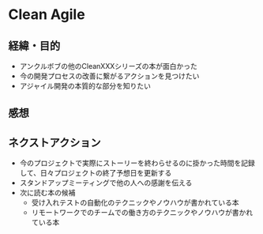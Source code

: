 # Clean Agile

## 経緯・目的

- アンクルボブの他のCleanXXXシリーズの本が面白かった
- 今の開発プロセスの改善に繋がるアクションを見つけたい
- アジャイル開発の本質的な部分を知りたい

## 感想

## ネクストアクション

- 今のプロジェクトで実際にストーリーを終わらせるのに掛かった時間を記録して、日々プロジェクトの終了予想日を更新する
- スタンドアップミーティングで他の人への感謝を伝える
- 次に読む本の候補
  - 受け入れテストの自動化のテクニックやノウハウが書かれている本
  - リモートワークでのチームでの働き方のテクニックやノウハウが書かれている本

